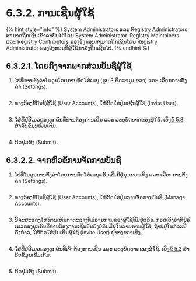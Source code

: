 # 6.3.2. ການເຊີນຜູ້ໃຊ້

{% hint style="info" %}
System Administrators ແລະ Registry Administrators ສາມາດຖືກເຊີນເຂົ້າລະບົບໄດ້ໂດຍ System Administrator. Registry Maintainers ແລະ Registry Contributors ຂອງອົງກອນສາມາດຖືກເຊີນໂດຍ Registry Administrator ຂອງອົງກອນທີ່ຜູ້ໃຊ້ກໍາລັງຖືກເຊີນໄປ.
{% endhint %}

## 6.3.2.1. ໂດຍກົງຈາກພາກສ່ວນບັນຊີຜູ້ໃຊ້

1.  ໄປທີ່ການຕັ້ງຄ່າໂມດູນໂດຍການກົດໃສ່ເມນູ (ຮູບ 3 ຂີດແຈມູມຂວາ) ແລະ ເລືອກການຕັ້ງຄ່າ (Settings).

    <figure><img src="https://lh4.googleusercontent.com/rqxZhGxR4Zc-TQuUNj9mw0iEiwIwN1eAACYIbi55NJnzGSjH06yH1DG-VI-NPu0kk1c3F67vhqEv6flPGEINT4PMYu__4lFMn1tTaU9scMXw3Ng6t0KuB8_HmCadClFUnhFqonJzQ5Tdg8hpQExOfQrCy9cuZ40nLkXx5RC-K4zsY7BZzOCtXk4DHA" alt=""><figcaption></figcaption></figure>
2.  ທາງກ້ອງຂໍ້ບັນຊີຜູ້ໃຊ້ (User Accounts), ໃຫ້ກົດໃສ່ປຸ່ມເຊີນຜູ້ໃຊ້ (Invite User).

    <figure><img src="https://lh5.googleusercontent.com/iY-i15Toiw8x_IO2Tmxo--MzNbW32pqAzGdaIDnYq2HF9DkMbpW0aCEqJlH-POq8K0if0rCmUdNqNVzGHTtOD5Vc5iXXlYMrZsqbqWJ4Kjk9Bp3Mxpd_mpqa3sCP1VOc8e9SiNZ-FpTICUlucI6syM3amu29aioueQ822aQz_C8Zmqn_dXQEktMy" alt=""><figcaption></figcaption></figure>
3.  ໃສ່ທີ່ຢູ່ອີເມວຂອງບຸກຄົນທີ່ທ່ານຕ້ອງການເຊີນ ແລະ ລະບຸບົດບາດຂອງຜູ້ໃຊ້. ເບິ່ງ[ຂໍ້ 5.3](../../geoprism-registry-key-components/5.3-user-roles-and-their-rights/) ສໍາລັບຂໍ້ມູນເພີ່ມເຕີມ.

    <figure><img src="https://lh4.googleusercontent.com/NlXVzEWbr0BhV2mUWvEbz00IbIVX2dkhuYc_IOlWzQe_7zasNMyajZ9x3LP2FJiZ9r2RRHuIHnG6J-Zn9tYh-lslB9LT4to1tEabsYLjXWll6H0wqjON0TbzV3SHk0aiU2WevumPTHnzBo_o-J4eXx4tQCmWunAu8dfHrTz933hdBzHki3mmqZGb" alt=""><figcaption></figcaption></figure>
4. ກົດປຸ່ມສົ່ງ (Submit).

## 6.3.2.2. ຈາກຫົວຂໍ້ການຈັດການບັນຊີ

1.  ໄປທີ່ໂມດູນການຕັ້ງຄ່າໂດຍການກົດໃສ່ເມນູແຮັມເບີເກີຢູ່ມຸມຂວາເທິງ ແລະ ເລືອກການຕັ້ງຄ່າ (Settings).

    <figure><img src="https://lh4.googleusercontent.com/rqxZhGxR4Zc-TQuUNj9mw0iEiwIwN1eAACYIbi55NJnzGSjH06yH1DG-VI-NPu0kk1c3F67vhqEv6flPGEINT4PMYu__4lFMn1tTaU9scMXw3Ng6t0KuB8_HmCadClFUnhFqonJzQ5Tdg8hpQExOfQrCy9cuZ40nLkXx5RC-K4zsY7BZzOCtXk4DHA" alt=""><figcaption></figcaption></figure>
2.  ທາງກ້ອງຂໍ້ບັນຊີຜູ້ໃຊ້ (User Accounts), ໃຫ້ກົດໃສ່ປຸ່ມການຈັດການບັນຊີ (Manage Accounts).

    <figure><img src="https://lh5.googleusercontent.com/iY-i15Toiw8x_IO2Tmxo--MzNbW32pqAzGdaIDnYq2HF9DkMbpW0aCEqJlH-POq8K0if0rCmUdNqNVzGHTtOD5Vc5iXXlYMrZsqbqWJ4Kjk9Bp3Mxpd_mpqa3sCP1VOc8e9SiNZ-FpTICUlucI6syM3amu29aioueQ822aQz_C8Zmqn_dXQEktMy" alt=""><figcaption></figcaption></figure>
3.  ນີ້ຈະສະແດງໃຫ້ທ່ານເຫັນຕາຕະລາງທີ່ມີລາຍການຂອງຜູ້ໃຊ້ທີ່ມີຢູ່ແລ້ວ. ກວດເບິ່ງວ່າທີ່ຢູ່ອີເມວຂອງບຸກຄົນທີ່ທ່ານຕ້ອງການເຊີນນັ້ນຍັງບໍ່ທັນມີຢູ່ໃນລາຍການຜູ້ໃຊ້. ຖ້າບໍ່ຢູ່ໃນກໍລະນີດັ່ງກ່າວ, ໃຫ້ກົດໃສ່ປຸ່ມເຊີນຜູ້ໃຊ້ (Invite User) ຢູ່ທາງຂວາເທິງ.

    <figure><img src="https://lh5.googleusercontent.com/YESK1fozcAcYrPuZBbKlmK5SgFLb-0ctB2a7f_QQUWwiP9v0P7Ia2ckAoC-TcLyfpx_0zv0g1VlYjRH8lj_hOQGm0Sz6GWy8UuSofxOO3uQ3lUCS9hJoUNIvsBAHOJ3J4d7HCoYdQGPLO7ctR_sUopC1owKBQMy2kJgJT_CEss6dMs3-8RdCAf0n" alt=""><figcaption></figcaption></figure>
4.  ໃສ່ທີ່ຢູ່ອີເມວຂອງບຸກຄົນທີ່ເຈົ້າຕ້ອງການເຊີນ ແລະ ລະບຸບົດບາດຂອງຜູ້ໃຊ້. ເບິ່ງ[ຂໍ້ 5.3](../../geoprism-registry-key-components/5.3-user-roles-and-their-rights/) ສໍາລັບຂໍ້ມູນເພີ່ມເຕີມ.

    <figure><img src="https://lh4.googleusercontent.com/NlXVzEWbr0BhV2mUWvEbz00IbIVX2dkhuYc_IOlWzQe_7zasNMyajZ9x3LP2FJiZ9r2RRHuIHnG6J-Zn9tYh-lslB9LT4to1tEabsYLjXWll6H0wqjON0TbzV3SHk0aiU2WevumPTHnzBo_o-J4eXx4tQCmWunAu8dfHrTz933hdBzHki3mmqZGb" alt=""><figcaption></figcaption></figure>
5. ກົດປຸ່ມສົ່ງ (Submit).

